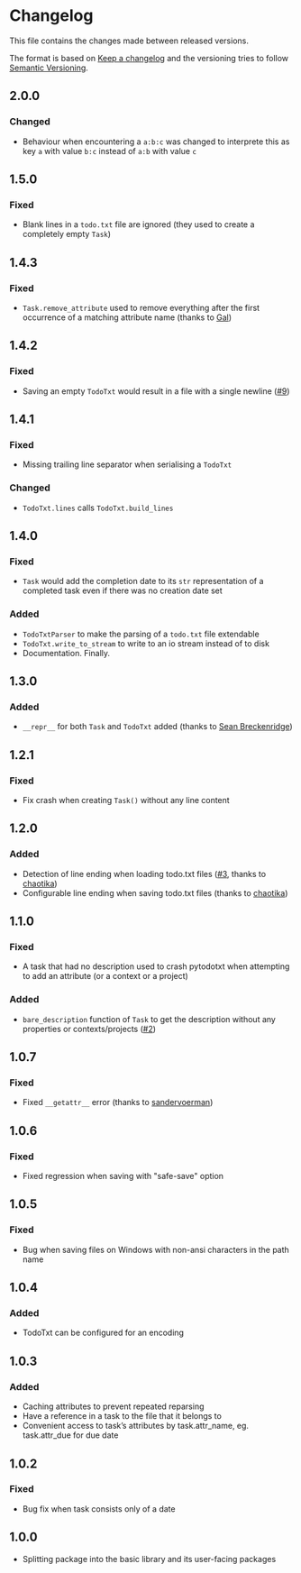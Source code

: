 # Changelog

This file contains the changes made between released versions.

The format is based on [Keep a changelog](https://keepachangelog.com/) and the versioning tries to follow
[Semantic Versioning](https://semver.org).


## 2.0.0
### Changed
- Behaviour when encountering a `a:b:c` was changed to interprete this as key `a` with value `b:c` instead of `a:b` with value `c`


## 1.5.0
### Fixed
- Blank lines in a `todo.txt` file are ignored (they used to create a completely empty `Task`)


## 1.4.3
### Fixed
- `Task.remove_attribute` used to remove everything after the first occurrence of a matching attribute name (thanks to [Gal](https://github.com/gal064))


## 1.4.2
### Fixed
- Saving an empty `TodoTxt` would result in a file with a single newline ([#9](https://github.com/vonshednob/pytodotxt/issues/9))


## 1.4.1
### Fixed
- Missing trailing line separator when serialising a `TodoTxt`

### Changed
- `TodoTxt.lines` calls `TodoTxt.build_lines`


## 1.4.0
### Fixed
- `Task` would add the completion date to its `str` representation of a completed task even if there was no creation date set

### Added
- `TodoTxtParser` to make the parsing of a `todo.txt` file extendable
- `TodoTxt.write_to_stream` to write to an io stream instead of to disk
- Documentation. Finally.


## 1.3.0
### Added
- `__repr__` for both `Task` and `TodoTxt` added (thanks to [Sean Breckenridge](https://github.com/seanbreckenridge))

## 1.2.1
### Fixed
- Fix crash when creating `Task()` without any line content

## 1.2.0
### Added
- Detection of line ending when loading todo.txt files ([#3](https://github.com/vonshednob/pytodotxt/issues/3), thanks to [chaotika](https://github.com/chaotika))
- Configurable line ending when saving todo.txt files (thanks to [chaotika](https://github.com/chaotika))

## 1.1.0
### Fixed
- A task that had no description used to crash pytodotxt when attempting to add an attribute (or a context or a project)

### Added
- `bare_description` function of `Task` to get the description without any properties or contexts/projects ([#2](https://github.com/vonshednob/pytodotxt/issues/2))

## 1.0.7
### Fixed
- Fixed `__getattr__` error (thanks to [sandervoerman](https://github.com/sandervoerman))

## 1.0.6
### Fixed
- Fixed regression when saving with "safe-save" option

## 1.0.5
### Fixed
- Bug when saving files on Windows with non-ansi characters in the path name

## 1.0.4
### Added
- TodoTxt can be configured for an encoding

## 1.0.3
### Added
- Caching attributes to prevent repeated reparsing
- Have a reference in a task to the file that it belongs to
- Convenient access to task’s attributes by task.attr_name, eg. task.attr_due
  for due date

## 1.0.2
### Fixed
- Bug fix when task consists only of a date

## 1.0.0
- Splitting package into the basic library and its user-facing packages

